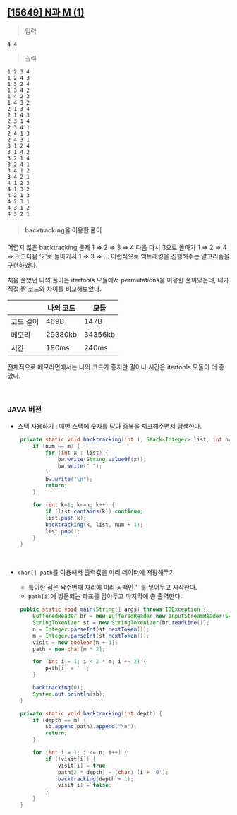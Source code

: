 ## [[15649] N과 M (1)](https://www.acmicpc.net/problem/15649)

> 입력

	4 4

> 출력

	1 2 3 4
	1 2 4 3
	1 3 2 4
	1 3 4 2
	1 4 2 3
	1 4 3 2
	2 1 3 4
	2 1 4 3
	2 3 1 4
	2 3 4 1
	2 4 1 3
	2 4 3 1
	3 1 2 4
	3 1 4 2
	3 2 1 4
	3 2 4 1
	3 4 1 2
	3 4 2 1
	4 1 2 3
	4 1 3 2
	4 2 1 3
	4 2 3 1
	4 3 1 2
	4 3 2 1

> #### backtracking을 이용한 풀이

어렵지 않은 backtracking 문제
1 ⇒ 2 ⇒ 3 ⇒ 4
다음 다시 3으로 돌아가
1 ⇒ 2 ⇒ 4 ⇒ 3
그다음 '2'로 돌아가서
1 ⇒ 3 ⇒ ... 
이런식으로 백트래킹을 진행해주는 알고리즘을 구현하였다.
 
 처음 풀었던 나의 풀이는 itertools 모듈에서 permutations을 이용한 풀이였는데,
 내가 직접 짠 코드와 차이를 비교해보았다.
 
 
|| 나의 코드| 모듈 |
|--|--|--|
|코드 길이| 469B | 147B |
|메모리|29380kb | 34356kb|
|시간|180ms|240ms|

전체적으로 메모리면에서는 나의 코드가 좋지만 길이나 시간은 itertools  모듈이 더 좋았다.

<br>

### JAVA 버전 <br>

- 스택 사용하기 : 매번 스택에 숫자를 담아 중복을 체크해주면서 탐색한다.

```java
    private static void backtracking(int i, Stack<Integer> list, int num) throws IOException {
        if (num == m) {
            for (int x : list) {
                bw.write(String.valueOf(x));
                bw.write(" ");
            }
            bw.write("\n");
            return;
        }

        for (int k=1; k<=n; k++) {
            if (list.contains(k)) continue;
            list.push(k);
            backtracking(k, list, num + 1);
            list.pop();
        }
    }
```

<br>

- `char[] path`를 이용해서 출력값을 미리 데이터에 저장해두기

  - 특이한 점은 짝수번째 자리에 미리 공백인 ' '를 넣어두고 시작한다.
  - `path[i]`에 방문되는 좌표를 담아두고 마지막에 총 출력한다.

```java
    public static void main(String[] args) throws IOException {
        BufferedReader br = new BufferedReader(new InputStreamReader(System.in));
        StringTokenizer st = new StringTokenizer(br.readLine());
        n = Integer.parseInt(st.nextToken());
        m = Integer.parseInt(st.nextToken());
        visit = new boolean[n + 1];
        path = new char[m * 2];

        for (int i = 1; i < 2 * m; i += 2) {
            path[i] = ' ';
        }

        backtracking(0);
        System.out.println(sb);
    }

    private static void backtracking(int depth) {
        if (depth == m) {
            sb.append(path).append("\n");
            return;
        }

        for (int i = 1; i <= n; i++) {
            if (!visit[i]) {
                visit[i] = true;
                path[2 * depth] = (char) (i + '0');
                backtracking(depth + 1);
                visit[i] = false;
            }
        }
    }
```